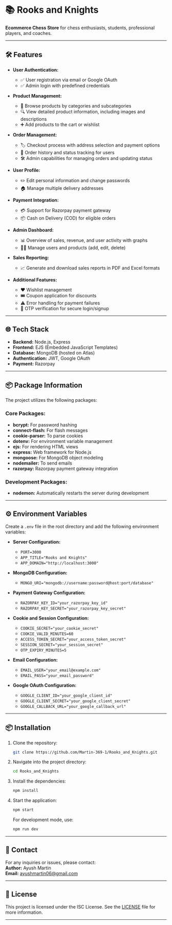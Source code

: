 # 📚 Rooks and Knights

**Ecommerce Chess Store** for chess enthusiasts, students, professional players, and coaches.

---

## 🛠 Features

- **User Authentication:**  
  - ✅ User registration via email or Google OAuth  
  - ✅ Admin login with predefined credentials  

- **Product Management:**  
  - 🛒 Browse products by categories and subcategories  
  - 🔍 View detailed product information, including images and descriptions  
  - ➕ Add products to the cart or wishlist  

- **Order Management:**  
  - 🏷️ Checkout process with address selection and payment options  
  - 📜 Order history and status tracking for users  
  - 🛠️ Admin capabilities for managing orders and updating status  

- **User Profile:**  
  - ✏️ Edit personal information and change passwords  
  - 🏠 Manage multiple delivery addresses  

- **Payment Integration:**  
  - 💳 Support for Razorpay payment gateway  
  - 📦 Cash on Delivery (COD) for eligible orders  

- **Admin Dashboard:**  
  - 📊 Overview of sales, revenue, and user activity with graphs  
  - 🧑‍💼 Manage users and products (add, edit, delete)  

- **Sales Reporting:**  
  - 📈 Generate and download sales reports in PDF and Excel formats  

- **Additional Features:**  
  - ❤️ Wishlist management  
  - 🎟️ Coupon application for discounts  
  - ⚠️ Error handling for payment failures  
  - 📲 OTP verification for secure login/signup  

---

## 🌐 Tech Stack

- **Backend:** Node.js, Express  
- **Frontend:** EJS (Embedded JavaScript Templates)  
- **Database:** MongoDB (hosted on Atlas)  
- **Authentication:** JWT, Google OAuth  
- **Payment:** Razorpay  

---

## 📦 Package Information

The project utilizes the following packages:

### Core Packages:
- **bcrypt:** For password hashing
- **connect-flash:** For flash messages
- **cookie-parser:** To parse cookies
- **dotenv:** For environment variable management
- **ejs:** For rendering HTML views
- **express:** Web framework for Node.js
- **mongoose:** For MongoDB object modeling
- **nodemailer:** To send emails
- **razorpay:** Razorpay payment gateway integration

### Development Packages:
- **nodemon:** Automatically restarts the server during development

---

## ⚙️ Environment Variables

Create a `.env` file in the root directory and add the following environment variables:

- **Server Configuration:**
  - `PORT=3000`
  - `APP_TITLE="Rooks and Knights"`
  - `APP_DOMAIN="http://localhost:3000"`

- **MongoDB Configuration:**
  - `MONGO_URI="mongodb://username:password@host:port/database"`

- **Payment Gateway Configuration:**
  - `RAZORPAY_KEY_ID="your_razorpay_key_id"`
  - `RAZORPAY_KEY_SECRET="your_razorpay_key_secret"`

- **Cookie and Session Configuration:**
  - `COOKIE_SECRET="your_cookie_secret"`
  - `COOKIE_VALID_MINUTES=60`
  - `ACCESS_TOKEN_SECRET="your_access_token_secret"`
  - `SESSION_SECRET="your_session_secret"`
  - `OTP_EXPIRY_MINUTES=5`

- **Email Configuration:**
  - `EMAIL_USER="your_email@example.com"`
  - `EMAIL_PASS="your_email_password"`

- **Google OAuth Configuration:**
  - `GOOGLE_CLIENT_ID="your_google_client_id"`
  - `GOOGLE_CLIENT_SECRET="your_google_client_secret"`
  - `GOOGLE_CALLBACK_URL="your_google_callback_url"`

---

## 📦 Installation

1. Clone the repository:
   ```bash
   git clone https://github.com/Martin-369-1/Rooks_and_Knights.git
   ```

2. Navigate into the project directory:
   ```bash
   cd Rooks_and_Knights
   ```

3. Install the dependencies:
   ```bash
   npm install
   ```

4. Start the application:
   ```bash
   npm start
   ```

   For development mode, use:
   ```bash
   npm run dev
   ```

---

## 📧 Contact

For any inquiries or issues, please contact:  
**Author:** Ayush Martin  
**Email:** ayushmartin06@gmail.com 

---

## 🚀 License

This project is licensed under the ISC License. See the [LICENSE](LICENSE) file for more information.

---